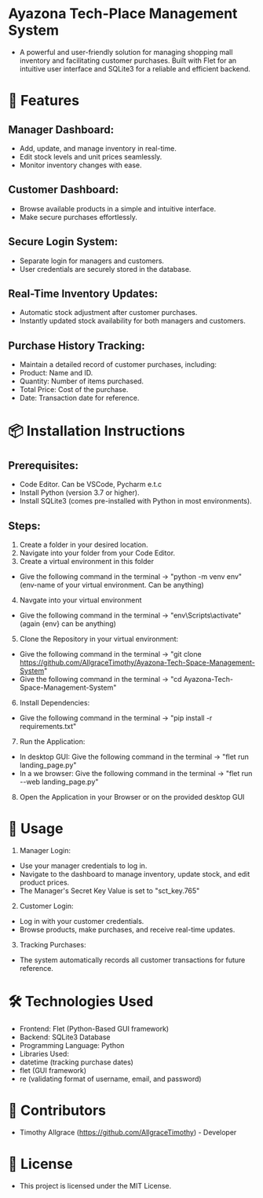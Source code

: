 # Ayazona Tech-Place Management System
  - A powerful and user-friendly solution for managing shopping mall inventory and facilitating customer purchases. Built with Flet for an intuitive user interface and SQLite3 for a reliable and efficient backend.

# 🚀 Features
 ## Manager Dashboard:
  - Add, update, and manage inventory in real-time.
  - Edit stock levels and unit prices seamlessly.
  - Monitor inventory changes with ease.
 ## Customer Dashboard:
  - Browse available products in a simple and intuitive interface.
  - Make secure purchases effortlessly.
 ## Secure Login System:
  - Separate login for managers and customers.
  - User credentials are securely stored in the database.
 ## Real-Time Inventory Updates:
  - Automatic stock adjustment after customer purchases.
  - Instantly updated stock availability for both managers and customers.
 ## Purchase History Tracking:
  - Maintain a detailed record of customer purchases, including:
   - Product: Name and ID.
   - Quantity: Number of items purchased.
   - Total Price: Cost of the purchase.
   - Date: Transaction date for reference.

# 📦 Installation Instructions
 ## Prerequisites:
  - Code Editor. Can be VSCode, Pycharm e.t.c
  - Install Python (version 3.7 or higher).
  - Install SQLite3 (comes pre-installed with Python in most environments).
 ## Steps:
  1. Create a folder in your desired location.
  2. Navigate into your folder from your Code Editor.
  3. Create a virtual environment in this folder
   - Give the following command in the terminal -> "python -m venv env" (env-name of your virtual environment. Can be anything)
  4. Navgate into your virtual environment
   - Give the following command in the terminal -> "env\Scripts\activate" (again {env} can be anything)
  5. Clone the Repository in your virtual environment:
   - Give the following command in the terminal -> "git clone https://github.com/AllgraceTimothy/Ayazona-Tech-Space-Management-System"
   - Give the following command in the terminal -> "cd Ayazona-Tech-Space-Management-System"
  6. Install Dependencies:
   - Give the following command in the terminal -> "pip install -r requirements.txt"
  7. Run the Application:
   - In desktop GUI: Give the following command in the terminal -> "flet run landing_page.py"
   - In a we browser: Give the following command in the terminal -> "flet run --web landing_page.py"
  8. Open the Application in your Browser or on the provided desktop GUI

# 📖 Usage
 1. Manager Login:
  - Use your manager credentials to log in.
  - Navigate to the dashboard to manage inventory, update stock, and edit product prices.
  - The Manager's Secret Key Value is set to "sct_key.765"

 2. Customer Login:
  - Log in with your customer credentials.
  - Browse products, make purchases, and receive real-time updates.

 3. Tracking Purchases:
  - The system automatically records all customer transactions for future reference.

# 🛠️ Technologies Used
 - Frontend: Flet (Python-Based GUI framework)
 - Backend: SQLite3 Database
 - Programming Language: Python
 - Libraries Used:
  - datetime (tracking purchase dates)
  - flet (GUI framework)
  - re (validating format of username, email, and password)

# 👥 Contributors
 - Timothy Allgrace (https://github.com/AllgraceTimothy) - Developer

# 📝 License
 - This project is licensed under the MIT License.

